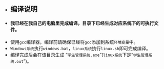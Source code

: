 * ## 编译说明
 * #### 我已经在我自己的电脑里完成编译，目录下已经生成对应系统下的可执行文件。
* 使用`gcc`编译器，编译前请确保已经将`gcc`添加到系统`环境变量`中。
 * `Windows系统`执行`windows.bat`，`linux系统`执行`linux.sh`即可完成编译。
 * 编译完成后会在该目录生成 “`学生管理系统.exe`”(`linux系统`下是“`学生管理系统.out`”)。
